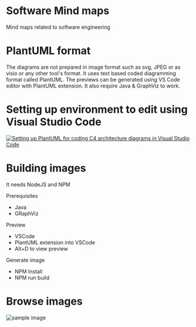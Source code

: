 # Software Mind maps
Mind maps related to software engineering

# PlantUML format
The diagrams are not prepared in image format such as svg, JPEG or as visio or any other tool's format. It uses text based coded diagramming format called PlantUML.
The previews can be generated using VS Code editor with PlantUML extension. It also require Java & GraphViz to work.

# Setting up environment to edit using Visual Studio Code
[![Setting up PlantUML for coding C4 architecture diagrams in Visual Studio Code](http://img.youtube.com/vi/Zt3Bj1HMJ8g/0.jpg)](https://www.youtube.com/watch?v=Zt3Bj1HMJ8g "Setting up PlantUML for coding C4 architecture diagrams in Visual Studio Code")


# Building images
It needs NodeJS and NPM

Prerequisites
- Java
- GRaphViz

Preview
- VSCode
- PlantUML extension into VSCode
- Alt+D to view preview

Generate image
- NPM Install
- NPM run build

# Browse images

![sample image](http://www.plantuml.com/plantuml/proxy?cache=no&src=https://raw.githubusercontent.com/mind-maps/software/master/debugging/before-debugging-others-problem.puml)
